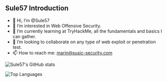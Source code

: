 ## Sule57 Introduction

- 👋 Hi, I’m @Sule57
- 👀 I’m interested in Web Offensive Security.
- 🌱 I’m currently learning at TryHackMe, all the fundamentals and basics I can gather.
- 💞️ I’m looking to collaborate on any type of web exploit or penetration test.
- 📫 How to reach me: marin@susic-security.com

![Sule57's GitHub stats](https://github-readme-stats-wheat-three-38.vercel.app/api?username=Sule57&show_icons=true&theme=gotham)

![Top Languages](https://github-readme-stats-wheat-three-38.vercel.app/api/top-langs/?username=Sule57&layout=compact)

<!---
Sule57/Sule57 is a ✨ special ✨ repository because its `README.md` (this file) appears on your GitHub profile.
You can click the Preview link to take a look at your changes.
--->
